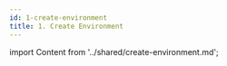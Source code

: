 ```yaml
---
id: 1-create-environment
title: 1. Create Environment
---
```


import Content from '../shared/create-environment.md';

<Content />
